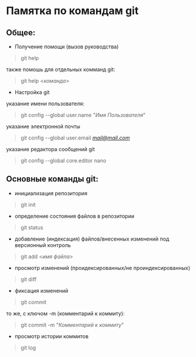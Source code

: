 # Памятка по командам git

## Общее:

* Получение помощи (вызов руководства)

> git help

также помошь для отдельных комманд git:

> git help <*команда*>

* Настройка git

указание имени пользователя:

> git config --global user.name "*Имя Пользователя*"

указание электронной почты

> git config --global user.email *mail@mail.com*

указание редактора сообщений git

>git config --global core.editor nano

## Основные команды git:

* инициализация репозитория

> git init

* определение состояния файлов в репозитории

> git status

* добавление (индексация) файлов/внесенных изменений под версионный контроль

> git add <*имя файла*>

* просмотр изменений (проидексированных/не проиндексированных)

> git diff

* фиксация изменений

> git commit

то же, с ключом -m (комментарий к коммиту):

> git commit -m "*Комментарий к коммиту*"

* просмотр истории коммитов

> git log
